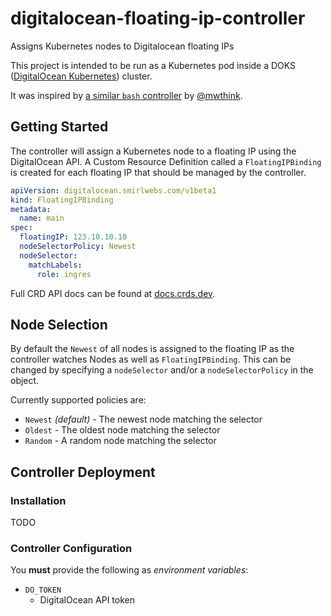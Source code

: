 # digitalocean-floating-ip-controller

Assigns Kubernetes nodes to Digitalocean floating IPs

This project is intended to be run as a Kubernetes pod inside a
DOKS ([DigitalOcean Kubernetes][DOKS]) cluster.

It was inspired by [a similar `bash` controller][bash] by [@mwthink][mwthink].


## Getting Started

The controller will assign a Kubernetes node to a floating IP using the DigitalOcean API. A Custom Resource Definition called a `FloatingIPBinding` is
created for each floating IP that should be managed by the controller.

```yaml
apiVersion: digitalocean.smirlwebs.com/v1beta1
kind: FloatingIPBinding
metadata:
  name: main
spec:
  floatingIP: 123.10.10.10
  nodeSelectorPolicy: Newest
  nodeSelector:
    matchLabels:
      role: ingres
```

Full CRD API docs can be found at [docs.crds.dev][api].

## Node Selection

By default the `Newest` of all nodes is assigned to the floating IP as the
controller watches Nodes as well as `FloatingIPBinding`. This can be changed
by specifying a `nodeSelector` and/or a `nodeSelectorPolicy` in the object. 

Currently supported policies are:

- `Newest` _(default)_ - The newest node matching the selector
- `Oldest` - The oldest node matching the selector
- `Random` - A random node matching the selector


## Controller Deployment

### Installation

TODO

### Controller Configuration
You **must** provide the following as *environment variables*:
- `DO_TOKEN`
  - DigitalOcean API token

[DOKS]: https://www.digitalocean.com/products/kubernetes/
[bash]: https://github.com/mwthink/digitalocean-floating-ip-controller
[mwthink]: https://github.com/mwthink
[api]: https://doc.crds.dev/github.com/Smirl/digitalocean-floating-ip-controller